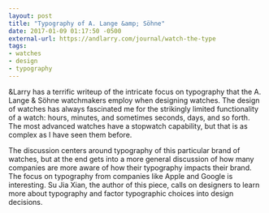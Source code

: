 ```yaml
---
layout: post
title: "Typography of A. Lange &amp; Söhne"
date: 2017-01-09 01:17:50 -0500
external-url: https://andlarry.com/journal/watch-the-type
tags:
- watches
- design
- typography
---
```


&Larry has a terrific writeup of the intricate focus on typography that the
A. Lange & Söhne watchmakers employ when designing watches. The design of
watches has always fascinated me for the strikingly limited functionality
of a watch: hours, minutes, and sometimes seconds, days, and so forth. The
most advanced watches have a stopwatch capability, but that is as complex
as I have seen them before.

The discussion centers around typography of this particular brand of
watches, but at the end gets into a more general discussion of how many
companies are more aware of how their typography impacts their brand. The
focus on typography from companies like Apple and Google is interesting. Su
Jia Xian, the author of this piece, calls on designers to learn more about
typography and factor typographic choices into design decisions.
